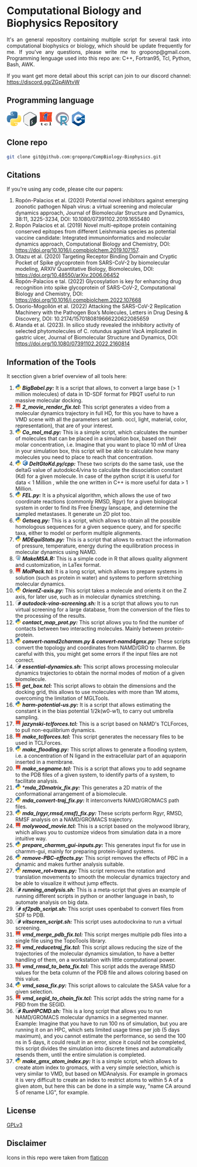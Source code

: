 # Computational Biology and Biophysics Repository
<div style="text-align: justify">
It's an general repository containing multiple script for several task into computational biophysics or biology, which should be update frequently for me.
If you've any questions, please write me to groponp@gmail.com. Programming lenguage used into this repo are: C++, Fortran95, Tcl, Python, Bash, AWK. 

If you want get more detail about this script can join to our discord channel: https://discord.gg/ZGpAWtvW 
</div>

## Programming language 
<img src="figures/python.png" width="40" height="40"> <img src="figures/gnu-bash.png" width="40" height="40"> <img src="figures/tcl.png" width="40" height="40"> <img src="figures/r.png" width="40" height="40"> <img src="figures/c-.png" width="40" height="40">

## Clone repo
```bash
git clone git@github.com:groponp/CompBiology-Biophysics.git
```

## Citations
If you're using any code, please cite our papers: 
1. Ropón-Palacios et al.  (2020) Potential novel inhibitors against emerging zoonotic pathogen Nipah virus: a virtual screening and molecular dynamics approach, Journal of Biomolecular Structure and Dynamics, 38:11, 3225-3234, DOI: 10.1080/07391102.2019.1655480
2. Ropón Palacios et al. (2019) Novel multi-epitope protein containing conserved epitopes from different Leishmania species as potential vaccine candidate: Integrated immunoinformatics and molecular dynamics approach, Computational Biology and Chemistry, DOI: https://doi.org/10.1016/j.compbiolchem.2019.107157.
3. Otazu et al. (2020) Targeting Receptor Binding Domain and Cryptic Pocket of Spike glycoprotein from SARS-CoV-2 by biomolecular modeling, ARXIV Quantitative Biology, Biomolecules, DOI: https://doi.org/10.48550/arXiv.2006.06452
4. Ropón-Palacios e tal. (2022) Glycosylation is key for enhancing drug recognition into spike glycoprotein of SARS-CoV-2, Computational Biology and Chemistry, DOI: https://doi.org/10.1016/j.compbiolchem.2022.107668
5. Osorio-Mogollón et al. (2022) Attacking the SARS-CoV-2 Replication Machinery with the Pathogen Box’s Molecules, Letters in Drug Desing & Discovery, DOI: 10.2174/1570180819666220622085659 
6. Atanda et al. (2023). In silico study revealed the inhibitory activity of selected phytomolecules of C. rotundus against VacA implicated in gastric ulcer, Journal of Biomolecular Structure and Dynamics, DOI: https://doi.org/10.1080/07391102.2022.2160814 


## Information of the Tools
It secction given a brief overview of all tools here: 
1. <img src="figures/python.png" width="15" height="15"> ***BigBabel.py:*** It is a script that allows, to convert a large base (> 1 million molecules) of data in 1D-SDF format for PBQT useful to run massive molecular docking.
2. <img src="figures/tcl.png" width="15" height="15"> ***2_movie_render_fix.tcl:*** This script generates a video from a molecular dynamics trajectory in full HD, for this you have to have a VMD scene with all the parameters set (amb. occl, light, material, color, representation), that are of your interest.
3. <img src="figures/python.png" width="15" height="15"> ***Co_mol_md.py:*** This is a simple script, which calculates the number of molecules that can be placed in a simulation box, based on their molar concentration, i.e. Imagine that you want to place 10 mM of Urea in your simulation box, this script will be able to calculate how many molecules you need to place to reach that concentration.
4. <img src="figures/python.png" width="15" height="15"> <img src="figures/c-.png" width="15" height="15"> ***DeltGtoKd.py/cpp:*** These two scripts do the same task, use the deltaG value of autodokc4/vina to calculate the dissociation constant (Kd) for a given molecule. In case of the python script it is useful for data < 1 Million , while the one written in C++ is more useful for data > 1 Million.
5. <img src="figures/python.png" width="15" height="15"> ***FEL.py:*** It is a physical algorithm, which allows the use of two coordinate reactions (commonly RMSD, Rgyr) for a given biological system in order to find its Free Energy lanscape, and determine the sampled metastases. It generate un 2D plot too. 
6. <img src="figures/python.png" width="15" height="15"> ***Getseq.py:*** This is a script, which allows to obtain all the possible homologous sequences for a given sequence query, and for specific taxa, either to model or perform multiple alignments.
7. <img src="figures/python.png" width="15" height="15"> ***MDEquiStats.py:*** This is a script that allows to extract the information of pressure, temperature, energy during the equilibration process in molecular dynamics using NAMD.
8. <img src="figures/r.png" width="15" height="15"> ***MakeMSA.R:*** This is a simple code in R that allows quality alignment and customization, in LaTex format.
9. <img src="figures/tcl.png" width="15" height="15"> ***MolPack.tcl:*** It is a long script, which allows to prepare systems in solution (such as protein in water) and systems to perform stretching molecular dynamics.
10. <img src="figures/python.png" width="15" height="15"> ***OrientZ-axis.py:*** This script takes a molecule and orients it on the Z axis, for later use, such as in molecular dynamics stretching.
11. <img src="figures/gnu-bash.png" width="15" height="15"> ***autodock-vina-screening.sh:*** It is a script that allows you to run virtual screening for a large database, from the conversion of the files to the processing of the results.
12. <img src="figures/python.png" width="15" height="15"> ***contact_map_prot.py:*** This script allows you to find the number of contacts between two interacting molecules. Mainly between protein-protein.
13. <img src="figures/python.png" width="15" height="15"> ***convert-namd2charmm.py & convert-namd4gmx.py:*** These scripts convert the topology and coordinates from NAMD/GRO to charmm. Be careful with this, you might get some errors if the input files are not correct.
14. <img src="figures/gnu-bash.png" width="15" height="15"> ***essential-dynamics.sh:*** This script allows processing molecular dynamics trajectories to obtain the normal modes of motion of a given biomolecule.
15. <img src="figures/tcl.png" width="15" height="15"> ***get_box.tcl:*** This script allows to obtain the dimensions and the docking grid, this allows to use molecules with more than 1M atoms, overcoming the limitation of MGLTools.
16. <img src="figures/python.png" width="15" height="15"> ***harm-potential-us.py:*** It is a script that allows estimating the constant k in the bias potential 1/2k(w0-w1), to carry out umbrella sampling.
17. <img src="figures/tcl.png" width="15" height="15"> ***jazynski-tclforces.tcl:*** This is a script based on NAMD's TCLForces, to pull non-equilibrium dynamics.
18. <img src="figures/tcl.png" width="15" height="15"> ***make_tclforces.tcl:*** This script generates the necessary files to be used in TCLForces.
19. <img src="figures/python.png" width="15" height="15"> ***make_flooding.py:*** This script allows to generate a flooding system, i.e. a concentration of N ligand in the extracellular part of an aquaporin inserted in a membrane.
20. <img src="figures/tcl.png" width="15" height="15"> ***make_segname.tcl:*** This is a script that allows you to add segname to the PDB files of a given system, to identify parts of a system, to facilitate analysis.
21. <img src="figures/python.png" width="15" height="15"> ****mda_2Dmatrix_fix.py:*** This generates a 2D matrix of the conformational arrangement of a biomolecule.
22. <img src="figures/python.png" width="15" height="15">  ***mda_convert-traj_fix.py:*** It interconverts NAMD/GROMACS path files.
23. <img src="figures/python.png" width="15" height="15"> ***mda_(rgyr,rmsd,rmsf)_fix.py:*** These scripts perform Rgyr, RMSD, RMSF analysis on a NAMD/GROMACS trajectory.
24. <img src="figures/tcl.png" width="15" height="15"> ***molywood_movie.tcl:*** This is a script based on the molywood library, which allows you to customize videos from simulation data in a more intuitive way.
25. <img src="figures/python.png" width="15" height="15"> ***prepare_charmm_gui-inputs.py:*** This generates input fix for use in charmm-gui, mainly for preparing protein-ligand systems. 
26. <img src="figures/python.png" width="15" height="15"> ***remove-PBC-effects.py:***  This script removes the effects of PBC in a dynamic and makes further analysis suitable.
27. <img src="figures/python.png" width="15" height="15"> ***remove_rot+trans.py:*** This script removes the rotation and translation movements to smooth the molecular dynamics trajectory and be able to visualize it without jump effects.
28. <img src="figures/gnu-bash.png" width="15" height="15"> ***running_analysis.sh:*** This is a meta-script that gives an example of running different scripts in python or another language in bash, to automate analysis on big data.
29. <img src="figures/gnu-bash.png" width="15" height="15"> ***sf2pdb_script.sh:*** This script uses openbabel to convert files from SDF to PDB.
30. <img src="figures/gnu-bash.png" width="15" height="15"> ***vitscreen_script.sh:*** This script uses autodockvina to run a virtual screening.
31. <img src="figures/tcl.png" width="15" height="15"> ***vmd_merge_pdb_fix.tcl:*** This script merges multiple pdb files into a single file using the TopoTools library.
32. <img src="figures/tcl.png" width="15" height="15"> ***vmd_reducetraj_fix.tcl:*** This script allows reducing the size of the trajectories of the molecular dynamics simulation, to have a better handling of them, on a workstation with little computational power.
33. <img src="figures/tcl.png" width="15" height="15"> ***vmd_rmsd_to_beta_fix.tcl:*** This script adds the average RMSD values for the beta column of the PDB file and allows coloring based on this value.
34. <img src="figures/python.png" width="15" height="15"> ***vmd_sasa_fix.py:*** This script allows to calculate the SASA value for a given selection.
35. <img src="figures/tcl.png" width="15" height="15"> ***vmd_segid_to_chain_fix.tcl:*** This script adds the string name for a PBD from the SEGID.
36. <img src="figures/gnu-bash.png" width="15" height="15"> ***RunHPCMD.sh:*** This is a long script that allows you to run NAMD/GROMACS molecular dynamics in a segmented manner. Example: Imagine that you have to run 100 ns of simulation, but you are running it on an HPC, which sets limited usage times per job (5 days maximum), and you cannot estimate the performance, so send the 100 ns in 5 days, it could result in an error, since it could not be completed, this script divides the simulation into discrete times and automatically resends them, until the entire simulation is completed.
37. <img src="figures/python.png" width="15" height="15"> ***make_gmx_atom_index.py:*** It is a simple script, which allows to create atom index to gromacs, with a very simple selection, which is very similar to VMD, but based on MDAnalysis. For example in gromacs it is very difficult to create an index to restrict atoms to within 5 A of a given atom, but here this can be done in a simple way, "name CA around 5 of rename LIG", for example.


## License 
[GPLv3](https://www.gnu.org/licenses/gpl-3.0.en.html)

## Disclaimer
Icons in this repo were taken from [flaticon](https://www.flaticon.com/free-icons/programming-language) 

